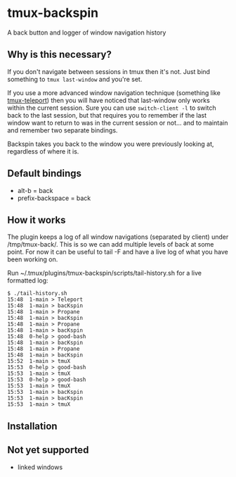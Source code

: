# tmux-backspin

A back button and logger of window navigation history

## Why is this necessary?

If you don't navigate between sessions in tmux then it's not. Just bind something to `tmux last-window` and you're set.

If you use a more advanced window navigation technique (something like [tmux-teleport](https://github.com/sturob/tmux-teleport)) then you will have noticed that last-window only works within the current session. Sure you can use `switch-client -l` to switch back to the last session, but that requires you to remember if the last window want to return to was in the current session or not... and to maintain and remember two separate bindings.

Backspin takes you back to the window you were previously looking at, regardless of where it is.

## Default bindings

- alt-b = back
- prefix-backspace = back

## How it works

The plugin keeps a log of all window navigations (separated by client) under /tmp/tmux-back/. This is so we can add multiple levels of back at some point. For now it can be useful to tail -F and have a live log of what you have been working on.

Run ~/.tmux/plugins/tmux-backspin/scripts/tail-history.sh for a live formatted log:

	$ ./tail-history.sh
	15:48  1-main > Teleport
	15:48  1-main > bacKspin
	15:48  1-main > Propane
	15:48  1-main > bacKspin
	15:48  1-main > Propane
	15:48  1-main > bacKspin
	15:48  0-help > good-bash
	15:48  1-main > bacKspin
	15:48  1-main > Propane
	15:48  1-main > bacKspin
	15:52  1-main > tmuX
	15:53  0-help > good-bash
	15:53  1-main > tmuX
	15:53  0-help > good-bash
	15:53  1-main > tmuX
	15:53  1-main > bacKspin
	15:53  1-main > bacKspin
	15:53  1-main > tmuX


## Installation


## Not yet supported

- linked windows

